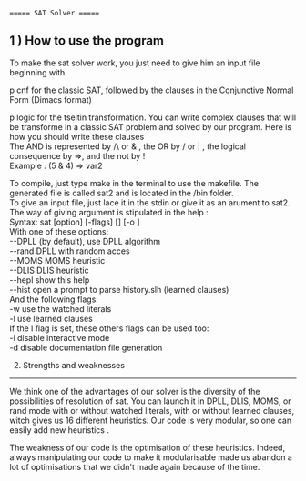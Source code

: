     ===== SAT Solver =====


1 ) How to use the program
---------------------------
To make the sat solver work, you just need to give him an input file beginning with  

p cnf for the classic SAT, followed by the clauses in the Conjunctive Normal Form (Dimacs format)

p logic for the tseitin transformation. You can write complex clauses that will be transforme in a classic SAT problem and solved by our program. 
Here is how you should write these clauses  
The AND is represented by /\ or & , the OR by \/ or | , the logical consequence by =>, and the not by !   
Example : (5 & 4) => var2  

To compile, just type make in the terminal to use the makefile. The generated file is called sat2 and is located in the /bin folder.  
To give an input file, just lace it in the stdin or give it as an arument to sat2.  
The way of giving argument is stipulated in the help :  
Syntax: sat [option] [-flags] [<filename in>] [-o <filename out>]  
With one of these options:  
 --DPLL        (by default), use DPLL algorithm  
 --rand        DPLL with random acces  
 --MOMS        MOMS heuristic  
 --DLIS        DLIS heuristic  
 --hepl        show this help  
 --hist        open a prompt to parse history.slh (learned clauses)  
And the following flags:  
-w      use the watched literals  
-l      use learned clauses  
If the l flag is set, these others flags can be used too:  
-i      disable interactive mode  
-d      disable documentation file generation  

2) Strengths and weaknesses
---------------------------
We think one of the advantages of our solver is the diversity of the possibilities of resolution of sat. You can launch it in DPLL, DLIS, MOMS, or rand mode with or without watched literals, with or without learned clauses, witch gives us 16 different heuristics. Our code is very modular, so one can easily add new heuristics
.

The weakness of our code is the optimisation of these heuristics. Indeed, always manipulating our code to make it modularisable made us abandon a lot of optimisations that we didn't made again because of the time.
